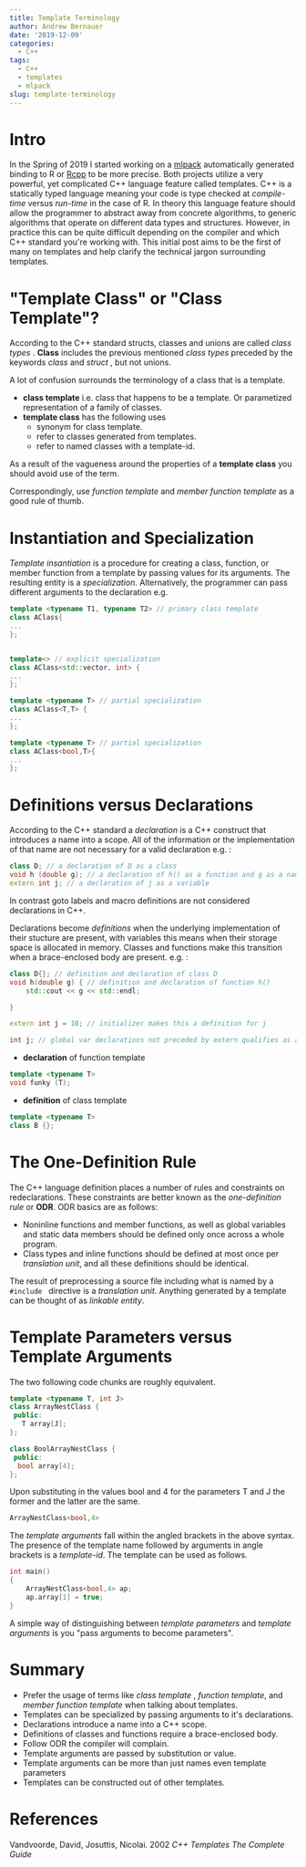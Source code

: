 ```yaml
---
title: Template Terminology
author: Andrew Bernauer
date: '2019-12-09'
categories:
  - C++
tags:
  - C++
  - templates
  - mlpack
slug: template-terminology
---
```


# Intro 

In the Spring of 2019 I started working on a [mlpack](https://www.mlpack.org/doc/mlpack-3.2.2/doxygen/bindings.html) automatically generated binding to R or [Rcpp](http://www.rcpp.org/) to be more precise. Both projects utilize a very powerful, yet complicated C++ language feature called templates. C++ is a statically typed language meaning your code is type checked at _compile-time_ versus _run-time_ in the case of R. In theory this language feature should allow the programmer to abstract away from concrete algorithms, to generic algorithms that operate on different data types and structures. However, in practice this can be quite difficult depending on the compiler and which C++ standard you're working with. This initial post aims to be the first of many on templates and help clarify the technical jargon surrounding templates.  

# "Template Class" or "Class Template"?

According to the C++ standard structs, classes and unions are called _class types_ . **Class** includes the previous mentioned _class types_ preceded by the keywords _class_ and _struct_ , but not unions.

A lot of confusion surrounds the terminology of a class that is a template.

+ **class template**  i.e. class that happens to be a template. Or parametized representation of a family of classes.
+ **template class**  has the following uses
  + synonym for class template.
  + refer to classes generated from templates.
  + refer to named classes with a template-id.
  
As a result of the vagueness around the properties of a **template class** you should avoid use of the term.

Correspondingly, use _function template_ and _member function template_ as a good rule of thumb.




# Instantiation and Specialization

_Template insantiation_ is a procedure for creating a class, function, or member function from a template by passing values for its arguments.
The resulting entity is a _specialization_. Alternatively, the programmer can pass different arguments to the declaration e.g.

```c++
template <typename T1, typename T2> // primary class template 
class AClass{
...
};


template<> // explicit specialization
class AClass<std::vector, int> {
...
};

template <typename T> // partial specialization 
class AClass<T,T> { 
...
};

template <typename T> // partial specialization
class AClass<bool,T>{
...
};

```

# Definitions versus Declarations 

According to the C++ standard a _declaration_ is a C++ construct that introduces a name into a scope.
All of the information or the implementation of that name are not necessary  for a valid declaration e.g. :

```c++
class D; // a declaration of D as a class
void h (double g); // a declaration of h() as a function and g as a named parameter
extern int j; // a declaration of j as a variable

```

In contrast goto labels and macro definitions are not considered declarations in C++.  

Declarations become _definitions_ when the underlying implementation of their stucture are present, with variables this means when their storage space is allocated in memory. Classes and functions make this transition when a brace-enclosed body are present. e.g. :

```c++
class D{}; // definition and declaration of class D
void h(double g) { // definition and declaration of function h()
    std::cout << g << std::endl;

}

extern int j = 10; // initializer makes this a definition for j

int j; // global var declarations not preceded by extern qualifies as a definition
```

+ **declaration** of function template

```c++
template <typename T>
void funky (T);
```

+ **definition** of class template

```c++
template <typename T>
class B {};
```


# The One-Definition Rule

The C++ language definition places a number of rules and constraints on redeclarations. These constraints are better known as the _one-definition rule_ or **ODR**.
ODR basics are as follows:

+ Noninline functions and member functions, as well as global variables and static data members should be defined only once across a whole program.
+ Class types and inline functions should be defined at most once per _translation unit_, and all these definitions should be identical.

The result of preprocessing a source file including what is named by a ```#include ``` directive is  a _translation unit_.
Anything generated by a template can be thought of as _linkable entity_.



# Template Parameters versus Template Arguments

The two following code chunks are roughly equivalent.

```c++ 
template <typename T, int J>
class ArrayNestClass {
 public:
   T array[J];
};

```
```c++
class BoolArrayNestClass {
 public:
  bool array[4];
};
```
Upon substituting in the values bool and 4 for the parameters T and J the former and the latter are the same.  
```c++ 
ArrayNestClass<bool,4>
```  

The _template arguments_ fall within the angled brackets in the above syntax. The presence of the template name followed by arguments in angle brackets is a _template-id_.
The template can be used as follows.   

```c++ 
int main()
{
    ArrayNestClass<bool,4> ap;
    ap.array[1] = true;
}
```

A simple way of distinguishing between _template parameters_ and _template arguments_ is you "pass arguments to become parameters".





# Summary

+ Prefer the usage of terms like _class template_ , _function template_, and _member function template_ when talking about templates.
+ Templates can be specialized by passing arguments to it's declarations.
+ Declarations introduce a name into a C++ scope.
+ Definitions of classes and functions require a brace-enclosed body. 
+ Follow ODR the compiler will complain. 
+ Template arguments are passed by substitution or value.
+ Template arguments can be more than just names even template parameters
+ Templates can be constructed out of other templates.

# References 

Vandvoorde, David, Josuttis, Nicolai. 2002 *C++ Templates The Complete Guide*
